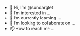 - 👋 Hi, I’m @sundargtet
- 👀 I’m interested in ...
- 🌱 I’m currently learning ...
- 💞️ I’m looking to collaborate on ...
- 📫 How to reach me ...

<!---
sundargtet/sundargtet is a ✨ special ✨ repository because its `README.md` (this file) appears on your GitHub profile.
You can click the Preview link to take a look at your changes.
--->
